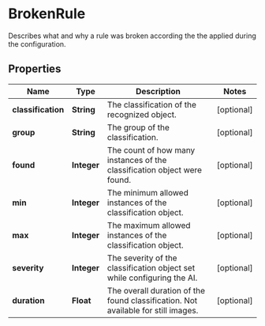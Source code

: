 

# BrokenRule

Describes what and why a rule was broken according the the applied during the configuration.

## Properties

| Name | Type | Description | Notes |
|------------ | ------------- | ------------- | -------------|
|**classification** | **String** | The classification of the recognized object. |  [optional] |
|**group** | **String** | The group of the classification. |  [optional] |
|**found** | **Integer** | The count of how many instances of the classification object were found. |  [optional] |
|**min** | **Integer** | The minimum allowed instances of the classification object. |  [optional] |
|**max** | **Integer** | The maximum allowed instances of the classification object. |  [optional] |
|**severity** | **Integer** | The severity of the classification object set while configuring the AI. |  [optional] |
|**duration** | **Float** | The overall duration of the found classification. Not available for still images. |  [optional] |



